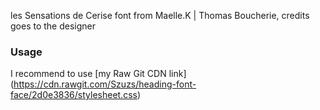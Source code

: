 les Sensations de Cerise font from Maelle.K | Thomas Boucherie, credits goes to the designer
### Usage
I recommend to use [my Raw Git CDN link] (https://cdn.rawgit.com/Szuzs/heading-font-face/2d0e3836/stylesheet.css)
